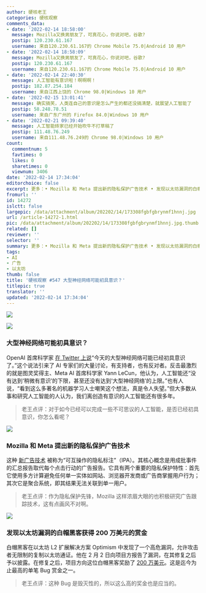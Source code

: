 ```yaml
---
author: 硬核老王
categories: 硬核观察
comments_data:
- date: '2022-02-14 18:58:00'
  message: Mozilla又换男朋友了，可真花心，你说对吧，谷歌?
  postip: 120.230.61.167
  username: 来自120.230.61.167的 Chrome Mobile 75.0|Android 10 用户
- date: '2022-02-14 18:58:09'
  message: Mozilla又换男朋友了，可真花心，你说对吧，谷歌?
  postip: 120.230.61.167
  username: 来自120.230.61.167的 Chrome Mobile 75.0|Android 10 用户
- date: '2022-02-14 22:40:30'
  message: 人工智能有意识啦！啊啊啊！
  postip: 182.87.254.184
  username: 来自江西上饶的 Chrome 98.0|Windows 10 用户
- date: '2022-02-15 13:01:41'
  message: 确实搞笑，人类连自己的意识是怎么产生的都还没搞清楚，就展望人工智能了
  postip: 58.248.78.51
  username: 来自广东广州的 Firefox 84.0|Windows 10 用户
- date: '2022-02-21 09:39:40'
  message: 人工智能砖家已经开始吹牛不打草稿了
  postip: 111.48.76.249
  username: 来自111.48.76.249的 Chrome 98.0|Windows 10 用户
count:
  commentnum: 5
  favtimes: 0
  likes: 0
  sharetimes: 0
  viewnum: 3406
date: '2022-02-14 17:34:04'
editorchoice: false
excerpt: 更多：• Mozilla 和 Meta 提出新的隐私保护广告技术 • 发现以太坊漏洞的白帽黑客获得 200 万美元的赏金
fromurl: ''
id: 14272
islctt: false
largepic: /data/attachment/album/202202/14/173308fgbfgbrynmf1hnnj.jpg
url: /article-14272-1.html
pic: /data/attachment/album/202202/14/173308fgbfgbrynmf1hnnj.jpg.thumb.jpg
related: []
reviewer: ''
selector: ''
summary: 更多：• Mozilla 和 Meta 提出新的隐私保护广告技术 • 发现以太坊漏洞的白帽黑客获得 200 万美元的赏金
tags:
- AI
- 广告
- 以太坊
thumb: false
title: '硬核观察 #547 大型神经网络可能初具意识？'
titlepic: true
translator: ''
updated: '2022-02-14 17:34:04'
---
```


![](/data/attachment/album/202202/14/173308fgbfgbrynmf1hnnj.jpg)


![](/data/attachment/album/202202/14/173318n0nfovff0r0fzoiz.jpg)


### 大型神经网络可能初具意识？


OpenAI 首席科学家 [在 Twitter 上说](https://twitter.com/ilyasut/status/1491554478243258368)“今天的大型神经网络可能已经初具意识了。”这个说法引来了 AI 专家们的大量讨论，有支持者，也有反对者。反击最激烈的就是图灵奖得主、Meta AI 首席科学家 Yann LeCun，他认为，人工智能还“没有达到‘稍微有意识’的下限，甚至还没有达到‘大型神经网络’的上限。”也有人说，“看到这么多著名的机器学习人士嘲笑这个想法，真是令人失望。”但大多数从事和研究人工智能的人认为，我们离创造有意识的人工智能还有很多年。



> 
> 老王点评：对于如今已经可以完成一些不可思议的人工智能，是否已经初具意识，你怎么看呢？
> 
> 
> 


![](/data/attachment/album/202202/14/173328qzmmaha2mjcvknha.jpg)


### Mozilla 和 Meta 提出新的隐私保护广告技术


这种 [新广告技术](https://blog.mozilla.org/en/mozilla/privacy-preserving-attribution-for-advertising/) 被称为“可互操作的隐私标注”（IPA）。其核心概念是用成批事件的汇总报告取代每个点击行动的广告报告。它具有两个重要的隐私保护特性：首先它使用多方计算避免任何单一实体如网站、浏览器开发商或广告商掌握用户行为；其次它是聚合系统，即其结果无法关联到单一用户。



> 
> 老王点评：作为隐私保护先锋，Mozilla 这样浓眉大眼的也积极研究广告跟踪技术，这有点画风不对啊。
> 
> 
> 


![](/data/attachment/album/202202/14/173345rjfsse42pr1juz1r.jpg)


### 发现以太坊漏洞的白帽黑客获得 200 万美元的赏金


白帽黑客在以太坊 L2 扩展解决方案 Optimism 中发现了一个高危漏洞，允许攻击者无限制的复制以太坊通证。他在 2 月 2 日向项目方报告了漏洞，在其修复之后予以披露。在修复之后，项目方向这位白帽黑客奖励了 [200 万美元](https://cryptoadventure.com/white-hat-hacker-awarded-2-million-for-fixing-eth-creation-bug/)。这是迄今为止最高的单笔 Bug 赏金之一。



> 
> 老王点评：这种 Bug 是毁灭性的，所以这么高的奖金也是应当的。
> 
> 
>